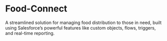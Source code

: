 # Food-Connect
A streamlined solution for managing food distribution to those in need, built using Salesforce’s powerful features like custom objects, flows, triggers, and real-time reporting.
